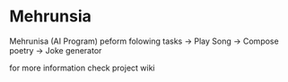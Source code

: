 # Mehrunsia
Mehrunisa (AI Program) peform folowing tasks
          -> Play Song
          -> Compose poetry
          -> Joke generator

for more information check project wiki
